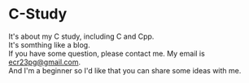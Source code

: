 # C-Study
It's about my C study, including C and Cpp.  
It's somthing like a blog.  
If you have some question, please contact me. My email is ecr23pg@gmail.com.  
And I'm a beginner so I'd like that you can share some ideas with me.  

